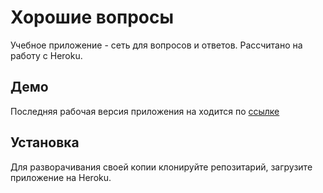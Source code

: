# Хорошие вопросы

Учебное приложение - сеть для вопросов и ответов.
Рассчитано на работу с Heroku.

## Демо
Последняя рабочая версия приложения на ходится по [ссылке](https://polar-dusk-50616.herokuapp.com/)

## Установка
Для разворачивания своей копии клонируйте репозитарий, загрузите приложение на Heroku.
